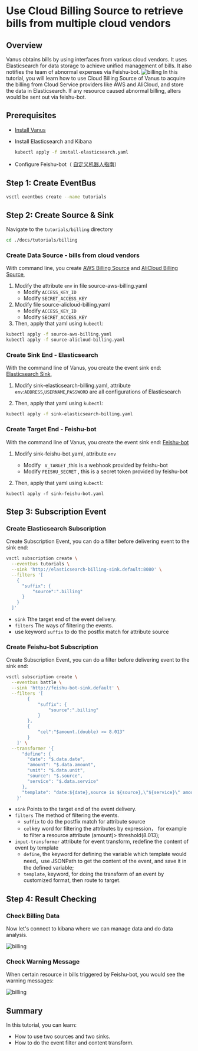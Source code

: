 # Use Cloud Billing Source to retrieve bills from multiple cloud vendors

## Overview

Vanus obtains bills by using interfaces from various cloud vendors. It uses Elasticsearch for data storage to achieve unified management of bills. It also notifies the team of abnormal expenses via Feishu-bot.
![billing](./billing.png)
In this tutorial, you will learn how to use Cloud Billing Source of Vanus to acquire the billing from Cloud Service providers like AWS and AliCloud, and store the data in Elasticsearch. If any resource caused abnormal billing, alters would be sent out via feishu-bot.

## Prerequisites

- [Install Vanus](https://github.com/linkall-labs/docs/blob/main/vanus/quick-start.md)

- Install Elasticsearch and Kibana

  ```bash
  kubectl apply -f install-elasticsearch.yaml
  ```

- Configure Feishu-bot（ [自定义机器人指南](https://open.feishu.cn/document/ukTMukTMukTM/ucTM5YjL3ETO24yNxkjN)）

## Step 1: Create EventBus

```bash
vsctl eventbus create --name tutorials
```

## Step 2: Create Source & Sink

Navigate to the `tutorials/billing` directory

```bash
cd ./docs/tutorials/billing
```

### Create Data Source - bills from cloud vendors

With command line, you create [AWS Billing Source](https://github.com/linkall-labs/vance/blob/main/connectors/source-aws-billing/README.md) and [AliCloud Billing Source](https://github.com/linkall-labs/vance/blob/main/connectors/source-alicloud-billing/README.md),

1. Modify the attribute  `env` in file source-aws-billing.yaml
   - Modify `ACCESS_KEY_ID` 
   - Modify `SECRET_ACCESS_KEY` 
2. Modify file source-alicloud-billing.yaml
   - Modify `ACCESS_KEY_ID`
   - Modify `SECRET_ACCESS_KEY` 
3. Then, apply that yaml using `kubectl`:

```bash
kubectl apply -f source-aws-billing.yaml
kubectl apply -f source-alicloud-billing.yaml
```

### Create Sink End - Elasticsearch

With the command line of Vanus,  you create the event sink end: [Elasticsearch Sink](https://github.com/linkall-labs/vance/blob/main/connectors/sink-elasticsearch/README.md),

1. Modify sink-elasticsearch-billing.yaml, attribute `env`:`ADDRESS`,`USERNAME`,`PASSWORD` are all configurations of Elasticsearch

2. Then, apply that yaml using `kubectl`:

```bash
kubectl apply -f sink-elasticsearch-billing.yaml
```

### Create Target End  - Feishu-bot

With the command line of Vanus,  you create the event sink end: [Feishu-bot](https://github.com/linkall-labs/vance/blob/main/connectors/sink-feishu-bot/README.md)

1. Modify sink-feishu-bot.yaml, attribute `env`
   - Modify ` V_TARGET` ,this is a webhook provided by feishu-bot
   - Modify `FEISHU_SECRET` , this is a secret token provided by feishu-bot

2. Then, apply that yaml using `kubectl`:

```
kubectl apply -f sink-feishu-bot.yaml
```

## Step 3: Subscription Event

### Create Elasticsearch Subscription

Create Subscription Event, you can do a filter before delivering event to the sink end:

```bash
vsctl subscription create \
  --eventbus tutorials \
  --sink 'http://elasticsearch-billing-sink.default:8080' \
  --filters '[
    {
      "suffix": {
          "source":".billing"
      }
    }
  ]'
```

- `sink` Tthe target end of the event delivery.
- `filters` The ways of filtering the events. 
- use keyword `suffix` to do the postfix match for attribute source

### Create Feishu-bot Subscription

Create Subscription Event, you can do a filter before delivering event to the sink end:

```bash
vsctl subscription create \
  --eventbus battle \
  --sink 'http://feishu-bot-sink.default' \
  --filters '[
        {
            "suffix": {
                "source":".billing"
            }
        },
        {
            "cel":"$amount.(double) >= 8.013"
        }
    ]' \
  --transformer '{
      "define": {
        "date": "$.data.date",
        "amount": "$.data.amount",
        "unit": "$.data.unit",
        "source": "$.source",
        "service": "$.data.service"
      },
      "template": "date:${date},source is ${source},\"${service}\" amount:${amount} ${unit}"
    }'
```

- `sink` Points to the target end of the event delivery.
- `filters` The method of filtering the events. 
  - `suffix` to do the postfix match for attribute source
  - `cel`key word for filtering the attributes by expression， for example to filter a resource attribute (amount)> threshold(8.013);
- `input-transformer` attribute for event transform, redefine the content of event by template
  - `define`, the keyword for defining the variable which template would need。use JSONPath to get the content of the event, and save it in the defined variable;
  - `template`, keyword, for doing the transform of an event by customized format, then route to target.

## Step 4: Result Checking

### Check Billing Data

Now let's connect to kibana where we can manage data and do data analysis.

![billing](./billing-kibana.png)

### Check Warning Message

When certain resource in bills triggered by Feishu-bot, you would see the warning messages:

![billing](./billing-feishu.png)

## Summary

In this tutorial, you can learn:

- How to use two sources and two sinks.
- How to do the event filter and content transform.

